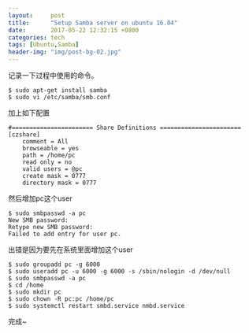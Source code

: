 ```yaml
---
layout:     post
title:      "Setup Samba server on ubuntu 16.04"
date:       2017-05-22 12:32:15 +0800
categories: tech
tags: [Ubuntu,Samba]
header-img: "img/post-bg-02.jpg"
---
```


记录一下过程中使用的命令。
```console
$ sudo apt-get install samba
$ sudo vi /etc/samba/smb.conf
```
加上如下配置 
```
#======================= Share Definitions =======================
[czshare]
    comment = All
    browseable = yes
    path = /home/pc
    read only = no
    valid users = @pc
    create mask = 0777
    directory mask = 0777
```
然后增加pc这个user 
``` console
$ sudo smbpasswd -a pc
New SMB password:
Retype new SMB password:
Failed to add entry for user pc.
```
出错是因为要先在系统里面增加这个user 
```console
$ sudo groupadd pc -g 6000
$ sudo useradd pc -u 6000 -g 6000 -s /sbin/nologin -d /dev/null
$ sudo smbpasswd -a pc
$ cd /home
$ sudo mkdir pc
$ sudo chown -R pc:pc /home/pc
$ sudo systemctl restart smbd.service nmbd.service
```
完成~
